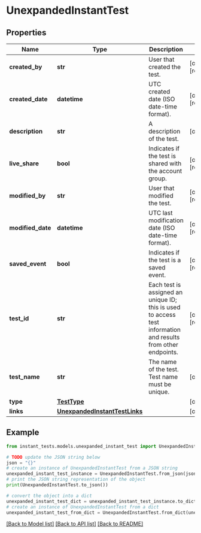 # UnexpandedInstantTest


## Properties

Name | Type | Description | Notes
------------ | ------------- | ------------- | -------------
**created_by** | **str** | User that created the test. | [optional] [readonly] 
**created_date** | **datetime** | UTC created date (ISO date-time format). | [optional] [readonly] 
**description** | **str** | A description of the test. | [optional] 
**live_share** | **bool** | Indicates if the test is shared with the account group. | [optional] [readonly] 
**modified_by** | **str** | User that modified the test. | [optional] [readonly] 
**modified_date** | **datetime** | UTC last modification date (ISO date-time format). | [optional] [readonly] 
**saved_event** | **bool** | Indicates if the test is a saved event. | [optional] [readonly] 
**test_id** | **str** | Each test is assigned an unique ID; this is used to access test information and results from other endpoints. | [optional] [readonly] 
**test_name** | **str** | The name of the test. Test name must be unique. | [optional] 
**type** | [**TestType**](TestType.md) |  | [optional] 
**links** | [**UnexpandedInstantTestLinks**](UnexpandedInstantTestLinks.md) |  | [optional] 

## Example

```python
from instant_tests.models.unexpanded_instant_test import UnexpandedInstantTest

# TODO update the JSON string below
json = "{}"
# create an instance of UnexpandedInstantTest from a JSON string
unexpanded_instant_test_instance = UnexpandedInstantTest.from_json(json)
# print the JSON string representation of the object
print(UnexpandedInstantTest.to_json())

# convert the object into a dict
unexpanded_instant_test_dict = unexpanded_instant_test_instance.to_dict()
# create an instance of UnexpandedInstantTest from a dict
unexpanded_instant_test_from_dict = UnexpandedInstantTest.from_dict(unexpanded_instant_test_dict)
```
[[Back to Model list]](../README.md#documentation-for-models) [[Back to API list]](../README.md#documentation-for-api-endpoints) [[Back to README]](../README.md)


